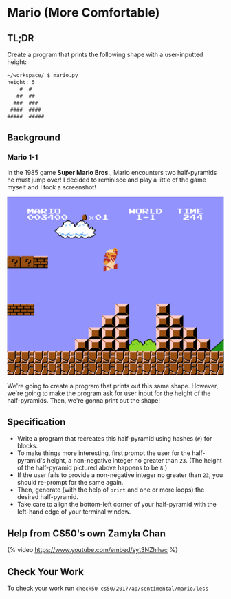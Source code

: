 # Mario (More Comfortable)

## TL;DR

Create a program that prints the following shape with a user-inputted height:

```
~/workspace/ $ mario.py
height: 5
    #  #
   ##  ##
  ###  ###
 ####  ####
#####  #####
```

## Background

### Mario 1-1

In the 1985 game **Super Mario Bros.**, Mario encounters two half-pyramids he must jump over! I decided to reminisce and play a little of the game myself and I took a screenshot!

![mariomore](mariomore.png)

We're going to create a program that prints out this same shape. However, we're going to make the program ask for user input for the height of the half-pyramids. Then, we're gonna print out the shape!

## Specification

- Write a program that recreates this half-pyramid using hashes (`#`) for blocks.
- To make things more interesting, first prompt the user for the half-pyramid's height, a non-negative integer no greater than `23`. (The height of the half-pyramid pictured above happens to be `8`.)
- If the user fails to provide a non-negative integer no greater than `23`, you should re-prompt for the same again.
- Then, generate (with the help of `print` and one or more loops) the desired half-pyramid.
- Take care to align the bottom-left corner of your half-pyramid with the left-hand edge of your terminal window.

## Help from CS50's own Zamyla Chan

{% video https://www.youtube.com/embed/syt3NZhllwc %}

## Check Your Work

To check your work run `check50 cs50/2017/ap/sentimental/mario/less`
